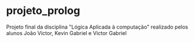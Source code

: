 # projeto_prolog

Projeto final da disciplina "Lógica Aplicada à computação" realizado pelos alunos João Victor, Kevin Gabriel e Victor Gabriel
